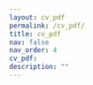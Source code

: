 ```yaml
---
layout: cv_pdf
permalink: /cv_pdf/
title: cv_pdf
nav: false
nav_order: 4
cv_pdf:
description: ""
---
```

